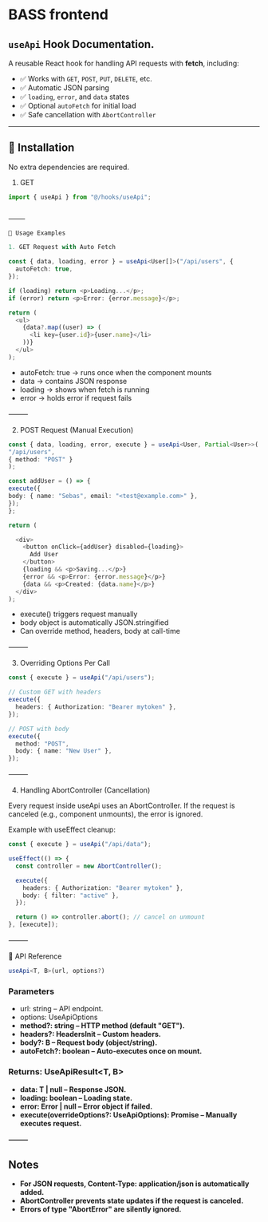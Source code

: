 # BASS frontend

## `useApi` Hook Documentation.

A reusable React hook for handling API requests with **fetch**, including:

- ✅ Works with `GET`, `POST`, `PUT`, `DELETE`, etc.
- ✅ Automatic JSON parsing
- ✅ `loading`, `error`, and `data` states
- ✅ Optional `autoFetch` for initial load
- ✅ Safe cancellation with `AbortController`

---

## 🔧 Installation

No extra dependencies are required.

1. GET

```ts
import { useApi } from "@/hooks/useApi";


⸻

🚀 Usage Examples

1. GET Request with Auto Fetch

const { data, loading, error } = useApi<User[]>("/api/users", {
  autoFetch: true,
});

if (loading) return <p>Loading...</p>;
if (error) return <p>Error: {error.message}</p>;

return (
  <ul>
    {data?.map((user) => (
      <li key={user.id}>{user.name}</li>
    ))}
  </ul>
);
```

- autoFetch: true → runs once when the component mounts
- data → contains JSON response
- loading → shows when fetch is running
- error → holds error if request fails

⸻

2. POST Request (Manual Execution)

```ts
const { data, loading, error, execute } = useApi<User, Partial<User>>(
"/api/users",
{ method: "POST" }
);

const addUser = () => {
execute({
body: { name: "Sebas", email: "<test@example.com>" },
});
};

return (

  <div>
    <button onClick={addUser} disabled={loading}>
      Add User
    </button>
    {loading && <p>Saving...</p>}
    {error && <p>Error: {error.message}</p>}
    {data && <p>Created: {data.name}</p>}
  </div>
);
```

- execute() triggers request manually
- body object is automatically JSON.stringified
- Can override method, headers, body at call-time

⸻

3. Overriding Options Per Call

```ts
const { execute } = useApi("/api/users");

// Custom GET with headers
execute({
  headers: { Authorization: "Bearer mytoken" },
});

// POST with body
execute({
  method: "POST",
  body: { name: "New User" },
});
```

⸻

4. Handling AbortController (Cancellation)

Every request inside useApi uses an AbortController.
If the request is canceled (e.g., component unmounts), the error is ignored.

Example with useEffect cleanup:

```ts
const { execute } = useApi("/api/data");

useEffect(() => {
  const controller = new AbortController();

  execute({
    headers: { Authorization: "Bearer mytoken" },
    body: { filter: "active" },
  });

  return () => controller.abort(); // cancel on unmount
}, [execute]);
```

⸻

📖 API Reference

```ts
useApi<T, B>(url, options?)
```

### Parameters

- url: string – API endpoint.
- options: UseApiOptions<B>
- method?: string – HTTP method (default "GET").
- headers?: HeadersInit – Custom headers.
- body?: B – Request body (object/string).
- autoFetch?: boolean – Auto-executes once on mount.

### Returns: UseApiResult<T, B>

- data: T | null – Response JSON.
- loading: boolean – Loading state.
- error: Error | null – Error object if failed.
- execute(overrideOptions?: UseApiOptions<B>): Promise<void> – Manually executes request.

⸻

## Notes

- For JSON requests, Content-Type: application/json is automatically added.
- AbortController prevents state updates if the request is canceled.
- Errors of type "AbortError" are silently ignored.
